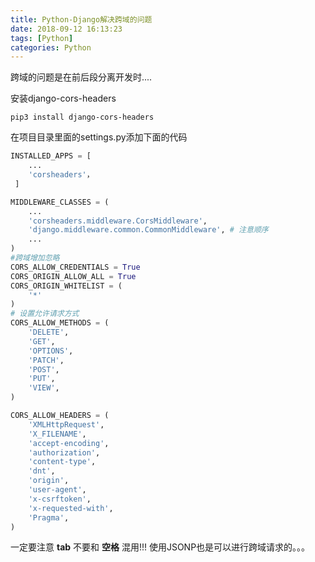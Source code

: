 ```yaml
---
title: Python-Django解决跨域的问题
date: 2018-09-12 16:13:23
tags: [Python]
categories: Python
---
```

跨域的问题是在前后段分离开发时....
<!-- more -->
安装django-cors-headers

```
pip3 install django-cors-headers
```

在项目目录里面的settings.py添加下面的代码
```python
INSTALLED_APPS = [
    ...
    'corsheaders'，
 ] 

MIDDLEWARE_CLASSES = (
    ...
    'corsheaders.middleware.CorsMiddleware',
    'django.middleware.common.CommonMiddleware', # 注意顺序
    ...
)
#跨域增加忽略
CORS_ALLOW_CREDENTIALS = True
CORS_ORIGIN_ALLOW_ALL = True
CORS_ORIGIN_WHITELIST = (
    '*'
)
# 设置允许请求方式
CORS_ALLOW_METHODS = (
    'DELETE',
    'GET',
    'OPTIONS',
    'PATCH',
    'POST',
    'PUT',
    'VIEW',
)

CORS_ALLOW_HEADERS = (
    'XMLHttpRequest',
    'X_FILENAME',
    'accept-encoding',
    'authorization',
    'content-type',
    'dnt',
    'origin',
    'user-agent',
    'x-csrftoken',
    'x-requested-with',
    'Pragma',
)
```
一定要注意 __tab__ 不要和 __空格__  混用!!!
使用JSONP也是可以进行跨域请求的。。。



